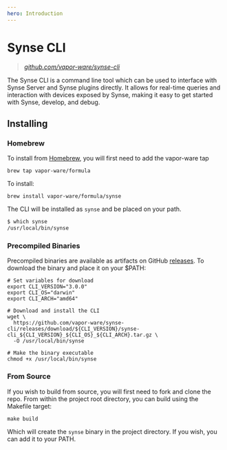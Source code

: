 ```yaml
---
hero: Introduction 
---
```


# Synse CLI

> *[github.com/vapor-ware/synse-cli](https://github.com/vapor-ware/synse-cli)*

The Synse CLI is a command line tool which can be used to interface with Synse Server
and Synse plugins directly. It allows for real-time queries and interaction with devices
exposed by Synse, making it easy to get started with Synse, develop, and debug.


## Installing

### Homebrew

To install from [Homebrew](https://brew.sh/), you will first need to add the vapor-ware tap

```
brew tap vapor-ware/formula
```

To install:

```
brew install vapor-ware/formula/synse
```

The CLI will be installed as `synse` and be placed on your path.

```bash
$ which synse
/usr/local/bin/synse
```

### Precompiled Binaries

Precompiled binaries are available as artifacts on GitHub [releases](https://github.com/vapor-ware/synse-cli/releases).
To download the binary and place it on your $PATH:

```shell
# Set variables for download
export CLI_VERSION="3.0.0"
export CLI_OS="darwin"
export CLI_ARCH="amd64"

# Download and install the CLI
wget \
  https://github.com/vapor-ware/synse-cli/releases/download/${CLI_VERSION}/synse-cli_${CLI_VERSION}_${CLI_OS}_${CLI_ARCH}.tar.gz \
  -O /usr/local/bin/synse

# Make the binary executable
chmod +x /usr/local/bin/synse
```

### From Source

If you wish to build from source, you will first need to fork and clone the repo. From within the
project root directory, you can build using the Makefile target:

```
make build
```

Which will create the `synse` binary in the project directory. If you wish, you can add it to
your PATH.
